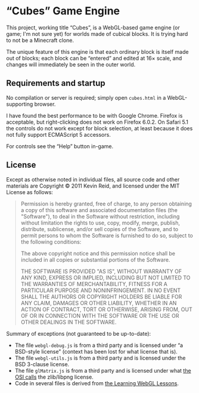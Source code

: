 “Cubes” Game Engine
===================

This project, working title “Cubes”, is a WebGL-based game engine (or game; I'm not sure yet) for worlds made of cubical blocks. It is trying hard to not be a Minecraft clone.

The unique feature of this engine is that each ordinary block is itself made out of blocks; each block can be “entered” and edited at 16× scale, and changes will immediately be seen in the outer world.

Requirements and startup
------------------------

No compilation or server is required; simply open `cubes.html` in a WebGL-supporting browser.

I have found the best performance to be with Google Chrome. Firefox is acceptable, but right-clicking does not work on Firefox 6.0.2. On Safari 5.1 the controls do not work except for block selection, at least because it does not fully support ECMAScript 5 accessors.

For controls see the “Help” button in-game.

License
-------

Except as otherwise noted in individual files, all source code and other materials are Copyright © 2011 Kevin Reid, and licensed under the MIT License as follows:

> Permission is hereby granted, free of charge, to any person obtaining a copy of this software and associated documentation files (the "Software"), to deal in the Software without restriction, including without limitation the rights to use, copy, modify, merge, publish, distribute, sublicense, and/or sell copies of the Software, and to permit persons to whom the Software is furnished to do so, subject to the following conditions:
> 
> The above copyright notice and this permission notice shall be included in all copies or substantial portions of the Software.
> 
> THE SOFTWARE IS PROVIDED "AS IS", WITHOUT WARRANTY OF ANY KIND, EXPRESS OR IMPLIED, INCLUDING BUT NOT LIMITED TO THE WARRANTIES OF MERCHANTABILITY, FITNESS FOR A PARTICULAR PURPOSE AND NONINFRINGEMENT. IN NO EVENT SHALL THE AUTHORS OR COPYRIGHT HOLDERS BE LIABLE FOR ANY CLAIM, DAMAGES OR OTHER LIABILITY, WHETHER IN AN ACTION OF CONTRACT, TORT OR OTHERWISE, ARISING FROM, OUT OF OR IN CONNECTION WITH THE SOFTWARE OR THE USE OR OTHER DEALINGS IN THE SOFTWARE.

Summary of exceptions (not guaranteed to be up-to-date):

* The file `webgl-debug.js` is from a third party and is licensed under “a BSD-style license” (context has been lost for what license that is).
* The file `webgl-utils.js` is from a third party and is licensed under the BSD 3-clause license.
* The file `glMatrix.js` is from a third party and is licensed under what [the OSI calls](http://www.opensource.org/licenses/Zlib) the zlib/libpng license.
* Code in several files is derived from [the Learning WebGL Lessons](http://learningwebgl.com/blog/?page_id=1217).